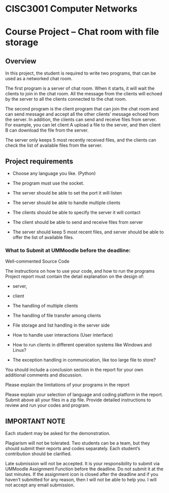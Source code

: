 # CISC3001 Computer Networks 
# Course Project – Chat room with file storage

## Overview
In this project, the student is required to write two programs, that can be used as a networked chat room. 

The first program is a server of chat room. 
When it starts, it will wait the clients to join in the chat room. All the message from the clients will echoed by the server to all the clients connected to the chat room. 

The second program is the client program that can join the chat room and can send message and accept all the other clients’ message echoed from the server. 
In addition, the clients can send and receive files from server. 
For example, you can let client A upload a file to the server, and then client B can download the file from the server.

The server only keeps 5 most recently received files, and the clients can check the list of available files from the server. 

## Project requirements

  - Choose any language you like. (Python)

  - The program must use the socket. 
  
  - The server should be able to set the port it will listen
  
  - The server should be able to handle multiple clients
  
  - The clients should be able to specify the server it will contact
  
  - The client should be able to send and receive files from server
  
  - The server should keep 5 most recent files, and server should be able to offer the list of available files. 


### What to Submit at UMMoodle before the deadline:
  Well-commented Source Code
  
  The instructions on how to use your code, and how to run the programs
  Project report must contain the detail explanation on the design of: 
  
  - server,

  - client
  
  - The handling of multiple clients 
  
  - The handling of file transfer among clients
  
  - File storage and list handling in the server side
  
  - How to handle user interactions (User interface)
  
  - How to run clients in different operation systems like Windows and Linux?
  
  - The exception handling in communication, like too large file to store?
  
  You should include a conclusion section in the report for your own additional comments and discussion.  
  
  Please explain the limitations of your programs in the report
  
  Please explain your selection of language and coding platform in the report.
  Submit above all your files in a zip file. Provide detailed instructions to review and run your codes and program.

## IMPORTANT NOTE
Each student may be asked for the demonstration.

Plagiarism will not be tolerated. Two students can be a team, but they should submit their reports and codes separately. Each student’s contribution should be clarified.

Late submission will not be accepted. It is your responsibility to submit via UMMoodle Assignment Function before the deadline. Do not submit it at the last minutes. If the assignment icon is closed after the deadline and if you haven’t submitted for any reason, then I will not be able to help you. I will not accept any email submission.
